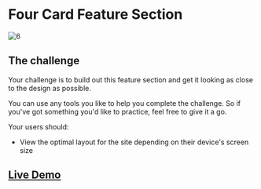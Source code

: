 # Four Card Feature Section
![6](https://user-images.githubusercontent.com/29714385/94536243-35011c00-024b-11eb-9009-5ba12d445c64.jpg)



## The challenge

Your challenge is to build out this feature section and get it looking as close to the design as possible.

You can use any tools you like to help you complete the challenge. So if you've got something you'd like to practice, feel free to give it a go.

Your users should:

- View the optimal layout for the site depending on their device's screen size

## [Live Demo](https://adechan.github.io/Frontend-Mentor-Challenges/Four-Card-Feature-Section/)
